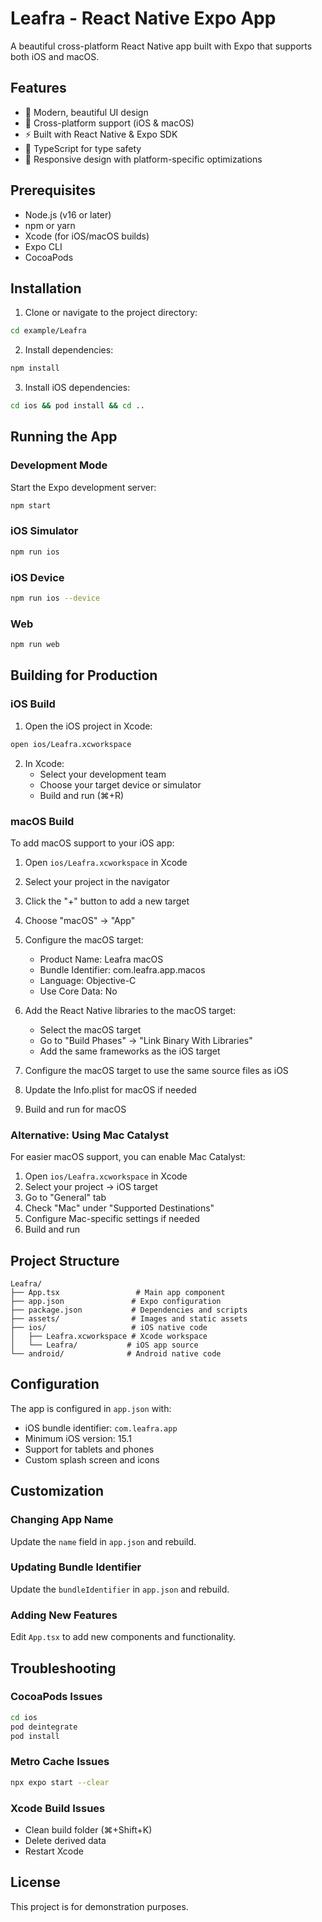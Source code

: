 # Leafra - React Native Expo App

A beautiful cross-platform React Native app built with Expo that supports both iOS and macOS.

## Features

- 🌿 Modern, beautiful UI design
- 📱 Cross-platform support (iOS & macOS)
- ⚡ Built with React Native & Expo SDK
- 🔧 TypeScript for type safety
- 🎨 Responsive design with platform-specific optimizations

## Prerequisites

- Node.js (v16 or later)
- npm or yarn
- Xcode (for iOS/macOS builds)
- Expo CLI
- CocoaPods

## Installation

1. Clone or navigate to the project directory:
```bash
cd example/Leafra
```

2. Install dependencies:
```bash
npm install
```

3. Install iOS dependencies:
```bash
cd ios && pod install && cd ..
```

## Running the App

### Development Mode

Start the Expo development server:
```bash
npm start
```

### iOS Simulator
```bash
npm run ios
```

### iOS Device
```bash
npm run ios --device
```

### Web
```bash
npm run web
```

## Building for Production

### iOS Build

1. Open the iOS project in Xcode:
```bash
open ios/Leafra.xcworkspace
```

2. In Xcode:
   - Select your development team
   - Choose your target device or simulator
   - Build and run (⌘+R)

### macOS Build

To add macOS support to your iOS app:

1. Open `ios/Leafra.xcworkspace` in Xcode
2. Select your project in the navigator
3. Click the "+" button to add a new target
4. Choose "macOS" → "App"
5. Configure the macOS target:
   - Product Name: Leafra macOS
   - Bundle Identifier: com.leafra.app.macos
   - Language: Objective-C
   - Use Core Data: No

6. Add the React Native libraries to the macOS target:
   - Select the macOS target
   - Go to "Build Phases" → "Link Binary With Libraries"
   - Add the same frameworks as the iOS target

7. Configure the macOS target to use the same source files as iOS
8. Update the Info.plist for macOS if needed
9. Build and run for macOS

### Alternative: Using Mac Catalyst

For easier macOS support, you can enable Mac Catalyst:

1. Open `ios/Leafra.xcworkspace` in Xcode
2. Select your project → iOS target
3. Go to "General" tab
4. Check "Mac" under "Supported Destinations"
5. Configure Mac-specific settings if needed
6. Build and run

## Project Structure

```
Leafra/
├── App.tsx                 # Main app component
├── app.json               # Expo configuration
├── package.json           # Dependencies and scripts
├── assets/                # Images and static assets
├── ios/                   # iOS native code
│   ├── Leafra.xcworkspace # Xcode workspace
│   └── Leafra/           # iOS app source
└── android/              # Android native code
```

## Configuration

The app is configured in `app.json` with:
- iOS bundle identifier: `com.leafra.app`
- Minimum iOS version: 15.1
- Support for tablets and phones
- Custom splash screen and icons

## Customization

### Changing App Name
Update the `name` field in `app.json` and rebuild.

### Updating Bundle Identifier
Update the `bundleIdentifier` in `app.json` and rebuild.

### Adding New Features
Edit `App.tsx` to add new components and functionality.

## Troubleshooting

### CocoaPods Issues
```bash
cd ios
pod deintegrate
pod install
```

### Metro Cache Issues
```bash
npx expo start --clear
```

### Xcode Build Issues
- Clean build folder (⌘+Shift+K)
- Delete derived data
- Restart Xcode

## License

This project is for demonstration purposes. 